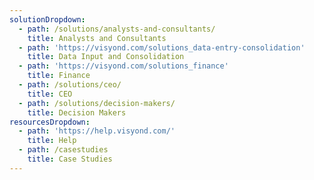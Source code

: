 ```yaml
---
solutionDropdown:
  - path: /solutions/analysts-and-consultants/
    title: Analysts and Consultants
  - path: 'https://visyond.com/solutions_data-entry-consolidation'
    title: Data Input and Consolidation
  - path: 'https://visyond.com/solutions_finance'
    title: Finance
  - path: /solutions/ceo/
    title: CEO
  - path: /solutions/decision-makers/
    title: Decision Makers
resourcesDropdown:
  - path: 'https://help.visyond.com/'
    title: Help
  - path: /casestudies
    title: Case Studies
---
```


